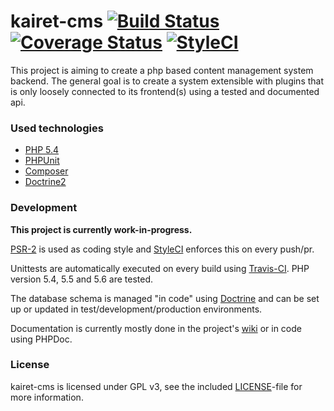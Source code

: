 # kairet-cms [![Build Status](https://travis-ci.org/kairet/kairet-cms.svg?branch=master)](https://travis-ci.org/kairet/kairet-cms) [![Coverage Status](https://coveralls.io/repos/kairet/kairet-cms/badge.svg?branch=master&service=github)](https://coveralls.io/github/kairet/kairet-cms?branch=master) [![StyleCI](https://styleci.io/repos/39338894/shield)](https://styleci.io/repos/39338894)
This project is aiming to create a php based content management system backend. The general goal is to create a system
extensible with plugins that is only loosely connected to its frontend(s) using a tested and documented api.

### Used technologies

- [PHP 5.4](http://www.php.net/)
- [PHPUnit](https://github.com/sebastianbergmann/phpunit)
- [Composer](https://github.com/composer/composer)
- [Doctrine2](https://github.com/doctrine/doctrine2)

### Development

**This project is currently work-in-progress.**

[PSR-2](https://github.com/php-fig/fig-standards/blob/master/accepted/PSR-2-coding-style-guide.md) is used as coding
style and [StyleCI](https://styleci.io/repos/39338894) enforces this on every push/pr.

Unittests are automatically executed on every build using [Travis-CI](https://travis-ci.org/kairet/kairet-cms). PHP
version 5.4, 5.5 and 5.6 are tested.

The database schema is managed "in code" using [Doctrine](https://github.com/doctrine/doctrine2) and can be set up or
updated in test/development/production environments.

Documentation is currently mostly done in the project's [wiki](https://github.com/kairet/kairet-cms/wiki) or in code
using PHPDoc.

### License

kairet-cms is licensed under GPL v3, see the included 
[LICENSE](https://github.com/kairet/kairet-cms/blob/master/LICENSE)-file for more information.